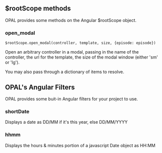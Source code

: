 ## $rootScope methods

OPAL provides some methods on the Angular $rootScope object.

### open_modal

    $rootScope.open_modal(controller, template, size, {episode: episode})

Open an arbitrary controller in a modal, passing in the name of the controller,
the url for the template, the size of the modal window (either 'sm' or 'lg').

You may also pass through a dictionary of items to resolve.

## OPAL's Angular Filters

OPAL provides some buit-in Angular filters for your project to use.

### shortDate

Displays a date as DD/MM if it's this year, else DD/MM/YYYY

### hhmm 

Displays the hours & minutes portion of a javascript Date object as HH:MM

